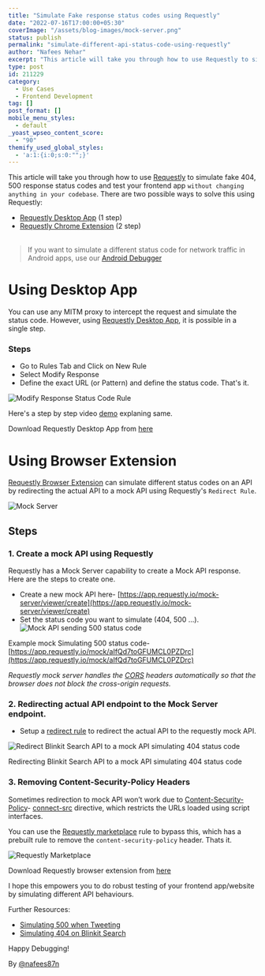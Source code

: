 ```yaml
---
title: "Simulate Fake response status codes using Requestly"
date: "2022-07-16T17:00:00+05:30"
coverImage: "/assets/blog-images/mock-server.png"
status: publish
permalink: "simulate-different-api-status-code-using-requestly"
author: "Nafees Nehar"
excerpt: "This article will take you through how to use Requestly to simulate different API status codes and test your app"
type: post
id: 211229
category:
  - Use Cases
  - Frontend Development
tag: []
post_format: []
mobile_menu_styles:
  - default
_yoast_wpseo_content_score:
  - "90"
themify_used_global_styles:
  - 'a:1:{i:0;s:0:"";}'
---
```


This article will take you through how to use [Requestly](https://requestly.io) to simulate fake 404, 500 response status codes and test your frontend app `without changing anything in your codebase`. There are two possible ways to solve this using Requestly:

- [Requestly Desktop App](/desktop) (1 step)
- [Requestly Chrome Extension](https://chrome.google.com/webstore/detail/requestly-modify-headers/mdnleldcmiljblolnjhpnblkcekpdkpa) (2 step)
  <br />
  <br />

> If you want to simulate a different status code for network traffic in Android apps, use our [Android Debugger](/debug-android-apps/)

# Using Desktop App

You can use any MITM proxy to intercept the request and simulate the status code. However, using [Requestly Desktop App](/desktop), it is possible in a single step.

### Steps

- Go to Rules Tab and Click on New Rule
- Select Modify Response
- Define the exact URL (or Pattern) and define the status code. That's it.

![Modify Response Status Code Rule](/assets/img/screenshots/desktop-app/modify-status-code.png)

Here's a step by step video [demo](https://youtu.be/nLcIZGmMAtQ) explaning same.

Download Requestly Desktop App from [here](/desktop)

# Using Browser Extension

[Requestly Browser Extension](https://chrome.google.com/webstore/detail/requestly-modify-headers/mdnleldcmiljblolnjhpnblkcekpdkpa) can simulate different status codes on an API by redirecting the actual API to a mock API using Requestly's `Redirect Rule`.

![Mock Server](/assets/blog-images/mock-server.png)

## Steps

### 1. Create a mock API using Requestly

Requestly has a Mock Server capability to create a Mock API response. Here are the steps to create one.

- Create a new mock API here- [https://app.requestly.io/mock-server/viewer/create](https://app.requestly.io/mock-server/viewer/create)
- Set the status code you want to simulate (404, 500 ...).
  ![Mock API sending 500 status code](/assets/blog-images/mock-500-status.png)

Example mock Simulating 500 status code- [https://app.requestly.io/mock/aIfQd7toGFUMCL0PZDrc](https://app.requestly.io/mock/aIfQd7toGFUMCL0PZDrc)

_Requestly mock server handles the [CORS](https://developer.mozilla.org/en-US/docs/Web/HTTP/CORS) headers automatically so that the browser does not block the cross-origin requests._

### 2. Redirecting actual API endpoint to the Mock Server endpoint.

- Setup a [redirect rule](https://requestly.io/feature/redirect-url) to redirect the actual API to the requestly mock API.

![Redirect Blinkit Search API to a mock API simulating 404 status code](/assets/blog-images/blinkit-404.png)

Redirecting Blinkit Search API to a mock API simulating 404 status code

### 3. Removing Content-Security-Policy Headers

Sometimes redirection to mock API won’t work due to [Content-Security-Policy](https://developer.mozilla.org/en-US/docs/Web/HTTP/Headers/Content-Security-Policy)- [connect-src](https://developer.mozilla.org/en-US/docs/Web/HTTP/Headers/Content-Security-Policy/connect-src) directive, which restricts the URLs loaded using script interfaces.

You can use the [Requestly marketplace](https://app.requestly.io/marketplace) rule to bypass this, which has a prebuilt rule to remove the `content-security-policy` header. Thats it.

![Requestly Marketplace](/assets/blog-images/marketplace-cors.png)

Download Requestly browser extension from [here](https://chrome.google.com/webstore/detail/requestly-modify-headers/mdnleldcmiljblolnjhpnblkcekpdkpa)

I hope this empowers you to do robust testing of your frontend app/website by simulating different API behaviours.

Further Resources:

- [Simulating 500 when Tweeting](https://requestly.io/blog/simulating-500-status-code-in-create-tweet-api-on-twitter)
- [Simulating 404 on Blinkit Search](https://requestly.io/blog/simulating-404-status-code-in-blinkit-search-api)

Happy Debugging!

By [@nafees87n](https://www.linkedin.com/in/nafees87n/)
